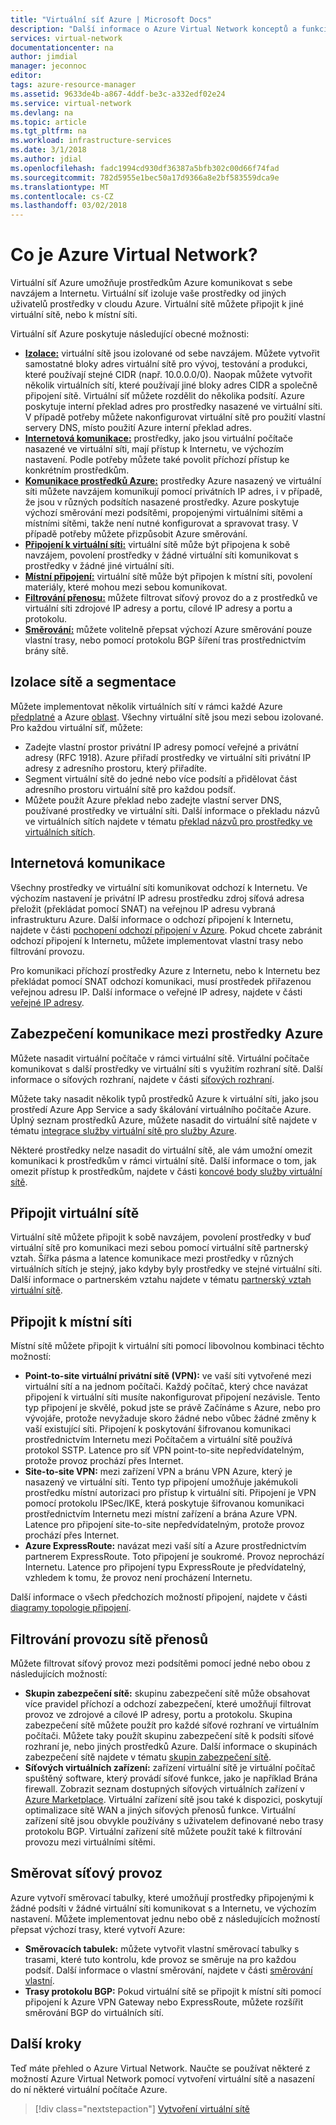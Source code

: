 ```yaml
---
title: "Virtuální síť Azure | Microsoft Docs"
description: "Další informace o Azure Virtual Network konceptů a funkcí."
services: virtual-network
documentationcenter: na
author: jimdial
manager: jeconnoc
editor: 
tags: azure-resource-manager
ms.assetid: 9633de4b-a867-4ddf-be3c-a332edf02e24
ms.service: virtual-network
ms.devlang: na
ms.topic: article
ms.tgt_pltfrm: na
ms.workload: infrastructure-services
ms.date: 3/1/2018
ms.author: jdial
ms.openlocfilehash: fadc1994cd930df36387a5bfb302c00d66f74fad
ms.sourcegitcommit: 782d5955e1bec50a17d9366a8e2bf583559dca9e
ms.translationtype: MT
ms.contentlocale: cs-CZ
ms.lasthandoff: 03/02/2018
---
```

# <a name="what-is-azure-virtual-network"></a>Co je Azure Virtual Network?

Virtuální síť Azure umožňuje prostředkům Azure komunikovat s sebe navzájem a Internetu. Virtuální síť izoluje vaše prostředky od jiných uživatelů prostředky v cloudu Azure. Virtuální sítě můžete připojit k jiné virtuální sítě, nebo k místní síti. 

Virtuální síť Azure poskytuje následující obecné možnosti:
- **[Izolace:](#isolation)**  virtuální sítě jsou izolované od sebe navzájem. Můžete vytvořit samostatné bloky adres virtuální sítě pro vývoj, testování a produkci, které používají stejné CIDR (např. 10.0.0.0/0). Naopak můžete vytvořit několik virtuálních sítí, které používají jiné bloky adres CIDR a společně připojení sítě. Virtuální síť můžete rozdělit do několika podsítí. Azure poskytuje interní překlad adres pro prostředky nasazené ve virtuální síti. V případě potřeby můžete nakonfigurovat virtuální sítě pro použití vlastní servery DNS, místo použití Azure interní překlad adres.
- **[Internetová komunikace:](#internet)**  prostředky, jako jsou virtuální počítače nasazené ve virtuální síti, mají přístup k Internetu, ve výchozím nastavení. Podle potřeby můžete také povolit příchozí přístup ke konkrétním prostředkům.
- **[Komunikace prostředků Azure:](#within-vnet)**  prostředky Azure nasazený ve virtuální síti můžete navzájem komunikují pomocí privátních IP adres, i v případě, že jsou v různých podsítích nasazené prostředky. Azure poskytuje výchozí směrování mezi podsítěmi, propojenými virtuálními sítěmi a místními sítěmi, takže není nutné konfigurovat a spravovat trasy. V případě potřeby můžete přizpůsobit Azure směrování.
- **[Připojení k virtuální síti:](#connect-vnets)**  virtuální sítě může být připojena k sobě navzájem, povolení prostředky v žádné virtuální síti komunikovat s prostředky v žádné jiné virtuální síti.
- **[Místní připojení:](#connect-on-premises)**  virtuální sítě může být připojen k místní síti, povolení materiály, které mohou mezi sebou komunikovat.
- **[Filtrování přenosu:](#filtering)**  můžete filtrovat síťový provoz do a z prostředků ve virtuální síti zdrojové IP adresy a portu, cílové IP adresy a portu a protokolu.
- **[Směrování:](#routing)**  můžete volitelně přepsat výchozí Azure směrování pouze vlastní trasy, nebo pomocí protokolu BGP šíření tras prostřednictvím brány sítě.

## <a name = "isolation"></a>Izolace sítě a segmentace

Můžete implementovat několik virtuálních sítí v rámci každé Azure [předplatné](../azure-glossary-cloud-terminology.md?toc=%2fazure%2fvirtual-network%2ftoc.json#subscription) a Azure [oblast](../azure-glossary-cloud-terminology.md?toc=%2fazure%2fvirtual-network%2ftoc.json#region). Všechny virtuální sítě jsou mezi sebou izolované. Pro každou virtuální síť, můžete:
- Zadejte vlastní prostor privátní IP adresy pomocí veřejné a privátní adresy (RFC 1918). Azure přiřadí prostředky ve virtuální síti privátní IP adresy z adresního prostoru, který přiřadíte.
- Segment virtuální sítě do jedné nebo více podsítí a přidělovat část adresního prostoru virtuální sítě pro každou podsíť.
- Můžete použít Azure překlad nebo zadejte vlastní server DNS, používané prostředky ve virtuální síti. Další informace o překladu názvů ve virtuálních sítích najdete v tématu [překlad názvů pro prostředky ve virtuálních sítích](virtual-networks-name-resolution-for-vms-and-role-instances.md).

## <a name = "internet"></a>Internetová komunikace
Všechny prostředky ve virtuální síti komunikovat odchozí k Internetu. Ve výchozím nastavení je privátní IP adresu prostředku zdroj síťová adresa přeložit (překládat pomocí SNAT) na veřejnou IP adresu vybraná infrastrukturu Azure. Další informace o odchozí připojení k Internetu, najdete v části [pochopení odchozí připojení v Azure](..\load-balancer\load-balancer-outbound-connections.md?toc=%2fazure%2fvirtual-network%2ftoc.json). Pokud chcete zabránit odchozí připojení k Internetu, můžete implementovat vlastní trasy nebo filtrování provozu.

Pro komunikaci příchozí prostředky Azure z Internetu, nebo k Internetu bez překládat pomocí SNAT odchozí komunikaci, musí prostředek přiřazenou veřejnou adresu IP. Další informace o veřejné IP adresy, najdete v části [veřejné IP adresy](virtual-network-public-ip-address.md).

## <a name="within-vnet"></a>Zabezpečení komunikace mezi prostředky Azure

Můžete nasadit virtuální počítače v rámci virtuální sítě. Virtuální počítače komunikovat s další prostředky ve virtuální síti s využitím rozhraní sítě. Další informace o síťových rozhraní, najdete v části [síťových rozhraní](virtual-network-network-interface.md).

Můžete taky nasadit několik typů prostředků Azure k virtuální síti, jako jsou prostředí Azure App Service a sady škálování virtuálního počítače Azure. Úplný seznam prostředků Azure, můžete nasadit do virtuální sítě najdete v tématu [integrace služby virtuální sítě pro služby Azure](virtual-network-for-azure-services.md).

Některé prostředky nelze nasadit do virtuální sítě, ale vám umožní omezit komunikaci k prostředkům v rámci virtuální sítě. Další informace o tom, jak omezit přístup k prostředkům, najdete v části [koncové body služby virtuální sítě](virtual-network-service-endpoints-overview.md). 

## <a name="connect-vnets"></a>Připojit virtuální sítě

Virtuální sítě můžete připojit k sobě navzájem, povolení prostředky v buď virtuální sítě pro komunikaci mezi sebou pomocí virtuální sítě partnerský vztah. Šířka pásma a latence komunikace mezi prostředky v různých virtuálních sítích je stejný, jako kdyby byly prostředky ve stejné virtuální síti. Další informace o partnerském vztahu najdete v tématu [partnerský vztah virtuální sítě](virtual-network-peering-overview.md).

## <a name="connect-on-premises"></a>Připojit k místní síti

Místní sítě můžete připojit k virtuální síti pomocí libovolnou kombinaci těchto možností:
- **Point-to-site virtuální privátní sítě (VPN):** ve vaší síti vytvořené mezi virtuální sítí a na jednom počítači. Každý počítač, který chce navázat připojení k virtuální síti musíte nakonfigurovat připojení nezávisle. Tento typ připojení je skvělé, pokud jste se právě Začínáme s Azure, nebo pro vývojáře, protože nevyžaduje skoro žádné nebo vůbec žádné změny k vaší existující síti. Připojení k poskytování šifrovanou komunikaci prostřednictvím Internetu mezi Počítačem a virtuální sítě používá protokol SSTP. Latence pro síť VPN point-to-site nepředvídatelným, protože provoz prochází přes Internet.
- **Site-to-site VPN:** mezi zařízení VPN a bránu VPN Azure, který je nasazený ve virtuální síti. Tento typ připojení umožňuje jakémukoli prostředku místní autorizaci pro přístup k virtuální síti. Připojení je VPN pomocí protokolu IPSec/IKE, která poskytuje šifrovanou komunikaci prostřednictvím Internetu mezi místní zařízení a brána Azure VPN. Latence pro připojení site-to-site nepředvídatelným, protože provoz prochází přes Internet.
- **Azure ExpressRoute:** navázat mezi vaší sítí a Azure prostřednictvím partnerem ExpressRoute. Toto připojení je soukromé. Provoz neprochází Internetu. Latence pro připojení typu ExpressRoute je předvídatelný, vzhledem k tomu, že provoz není procházení Internetu.

Další informace o všech předchozích možností připojení, najdete v části [diagramy topologie připojení](../vpn-gateway/vpn-gateway-about-vpngateways.md?toc=%2fazure%2fvirtual-network%2ftoc.json#diagrams).

## <a name="filtering"></a>Filtrování provozu sítě přenosů
Můžete filtrovat síťový provoz mezi podsítěmi pomocí jedné nebo obou z následujících možností:
- **Skupin zabezpečení sítě:** skupinu zabezpečení sítě může obsahovat více pravidel příchozí a odchozí zabezpečení, které umožňují filtrovat provoz ve zdrojové a cílové IP adresy, portu a protokolu. Skupina zabezpečení sítě můžete použít pro každé síťové rozhraní ve virtuálním počítači. Můžete taky použít skupinu zabezpečení sítě k podsíti síťové rozhraní je, nebo jiných prostředků Azure. Další informace o skupinách zabezpečení sítě najdete v tématu [skupin zabezpečení sítě](security-overview.md#network-security-groups).
- **Síťových virtuálních zařízení:** zařízení virtuální sítě je virtuální počítač spuštěný software, který provádí síťové funkce, jako je například Brána firewall. Zobrazit seznam dostupných síťových virtuálních zařízení v [Azure Marketplace](https://azuremarketplace.microsoft.com/marketplace/apps/category/networking?page=1&subcategories=appliances). Virtuální zařízení sítě jsou také k dispozici, poskytují optimalizace sítě WAN a jiných síťových přenosů funkce. Virtuální zařízení sítě jsou obvykle používány s uživatelem definované nebo trasy protokolu BGP. Virtuální zařízení sítě můžete použít také k filtrování provozu mezi virtuálními sítěmi.

## <a name="routing"></a>Směrovat síťový provoz

Azure vytvoří směrovací tabulky, které umožňují prostředky připojenými k žádné podsíti v žádné virtuální síti komunikovat s a Internetu, ve výchozím nastavení. Můžete implementovat jednu nebo obě z následujících možností přepsat výchozí trasy, které vytvoří Azure:
- **Směrovacích tabulek:** můžete vytvořit vlastní směrovací tabulky s trasami, které tuto kontrolu, kde provoz se směruje na pro každou podsíť. Další informace o vlastní směrování, najdete v části [směrování vlastní](virtual-networks-udr-overview.md#user-defined).
- **Trasy protokolu BGP:** Pokud virtuální sítě se připojit k místní síti pomocí připojení k Azure VPN Gateway nebo ExpressRoute, můžete rozšířit směrování BGP do virtuálních sítí.

## <a name="next-steps"></a>Další kroky

Teď máte přehled o Azure Virtual Network. Naučte se používat některé z možností Azure Virtual Network pomocí vytvoření virtuální sítě a nasazení do ní některé virtuální počítače Azure.

> [!div class="nextstepaction"]
> [Vytvoření virtuální sítě](quick-create-portal.md)
